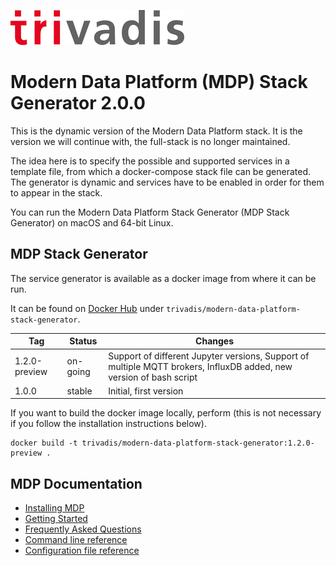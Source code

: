 ![](./../tri_logo_high.jpg)

# Modern Data Platform (MDP) Stack Generator 2.0.0

This is the dynamic version of the Modern Data Platform stack. It is the version we will continue with, the full-stack is no longer maintained. 

The idea here is to specify the possible and supported services in a template file, from which a docker-compose stack file can be generated. The generator is dynamic and services have to be enabled in order for them to appear in the stack. 

You can run the Modern Data Platform Stack Generator (MDP Stack Generator) on macOS and 64-bit Linux.

## MDP Stack Generator

The service generator is available as a docker image from where it can be run. 

It can be found on [Docker Hub](https://hub.docker.com/repository/docker/trivadis/modern-data-platform-stack-generator) under `trivadis/modern-data-platform-stack-generator`.

Tag      | Status         |  Changes
---------|----------------| --------------------------
1.2.0-preview | on-going  | Support of different Jupyter versions, Support of multiple MQTT brokers, InfluxDB added, new version of bash script
1.0.0    | stable         | Initial, first version

If you want to build the docker image locally, perform (this is not necessary if you follow the installation instructions below).

```
docker build -t trivadis/modern-data-platform-stack-generator:1.2.0-preview .
```

## MDP Documentation

* [Installing MDP](../documentation/install.md)
* [Getting Started](../documentation/getting-started.md)
* [Frequently Asked Questions](../documentation/faq.md)
* [Command line reference](../documentation/command-line-ref.md)
* [Configuration file reference](../documentation/configuration.md)

